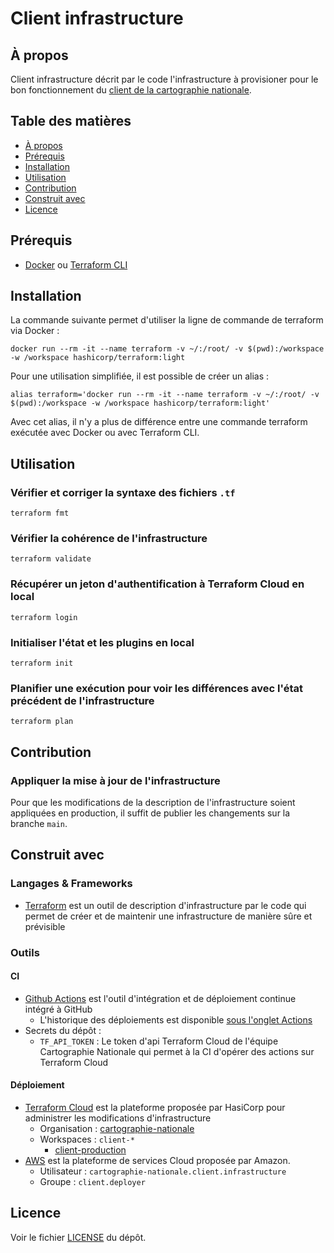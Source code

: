 # Client infrastructure

## À propos

Client infrastructure décrit par le code l'infrastructure à provisioner pour le bon fonctionnement du [client de la cartographie nationale](https://github.com/anct-cartographie-nationale/client).

## Table des matières

- [À propos](#à-propos)
- [Prérequis](#prérequis)
- [Installation](#installation)
- [Utilisation](#utilisation)
- [Contribution](#contribution)
- [Construit avec](#construit-avec)
- [Licence](#licence)

## Prérequis

- [Docker](https://www.docker.com/) ou [Terraform CLI](https://www.terraform.io/cli)

## Installation

La commande suivante permet d'utiliser la ligne de commande de terraform via Docker :
```shell
docker run --rm -it --name terraform -v ~/:/root/ -v $(pwd):/workspace -w /workspace hashicorp/terraform:light
```

Pour une utilisation simplifiée, il est possible de créer un alias :
```shell
alias terraform='docker run --rm -it --name terraform -v ~/:/root/ -v $(pwd):/workspace -w /workspace hashicorp/terraform:light'
```

Avec cet alias, il n'y a plus de différence entre une commande terraform exécutée avec Docker ou avec Terraform CLI.

## Utilisation

### Vérifier et corriger la syntaxe des fichiers `.tf`

```shell
terraform fmt
```

### Vérifier la cohérence de l'infrastructure

```shell
terraform validate
```

### Récupérer un jeton d'authentification à Terraform Cloud en local

```shell
terraform login
```

### Initialiser l'état et les plugins en local

```shell
terraform init
```

### Planifier une exécution pour voir les différences avec l'état précédent de l'infrastructure

```shell
terraform plan
```

## Contribution

### Appliquer la mise à jour de l'infrastructure

Pour que les modifications de la description de l'infrastructure soient appliquées en production, il suffit de publier les changements sur la branche `main`.

## Construit avec

### Langages & Frameworks

- [Terraform](https://www.terraform.io/) est un outil de description d'infrastructure par le code qui permet de créer et de maintenir une infrastructure de manière sûre et prévisible

### Outils

#### CI

- [Github Actions](https://docs.github.com/en/actions) est l'outil d'intégration et de déploiement continue intégré à GitHub
  - L'historique des déploiements est disponible [sous l'onglet Actions](https://github.com/anct-cartographie-nationale/client-infrastructure/actions/) 
- Secrets du dépôt :
  - `TF_API_TOKEN` : Le token d'api Terraform Cloud de l'équipe Cartographie Nationale qui permet à la CI d'opérer des actions sur Terraform Cloud

#### Déploiement

- [Terraform Cloud](https://www.clever-cloud.com/) est la plateforme proposée par HasiCorp pour administrer les modifications d'infrastructure
  - Organisation : [cartographie-nationale](https://app.terraform.io/app/cartographie-nationale/workspaces)
  - Workspaces : `client-*`
    - [client-production](https://app.terraform.io/app/cartographie-nationale/workspaces/client-production)
- [AWS](https://aws.amazon.com/) est la plateforme de services Cloud proposée par Amazon.
  - Utilisateur : `cartographie-nationale.client.infrastructure`
  - Groupe : `client.deployer`

## Licence

Voir le fichier [LICENSE](./LICENSE.md) du dépôt.
